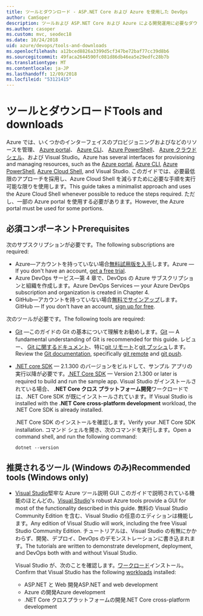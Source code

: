 ```yaml
---
title: ツールとダウンロード - ASP.NET Core および Azure を使用した DevOps
author: CamSoper
description: ツールおよび ASP.NET Core および Azure による開発運用に必要なダウンロード。
ms.author: casoper
ms.custom: mvc, seodec18
ms.date: 10/24/2018
uid: azure/devops/tools-and-downloads
ms.openlocfilehash: a12bced8826a3399d5cf347be72baf77cc39d8b6
ms.sourcegitcommit: 49faca2644590fc081d86db46ea5e29edfc28b7b
ms.translationtype: MT
ms.contentlocale: ja-JP
ms.lasthandoff: 12/09/2018
ms.locfileid: "53121415"
---
```

# <a name="tools-and-downloads"></a><span data-ttu-id="42dcb-103">ツールとダウンロード</span><span class="sxs-lookup"><span data-stu-id="42dcb-103">Tools and downloads</span></span>

<span data-ttu-id="42dcb-104">Azure では、いくつかのインターフェイスのプロビジョニングおよびなどのリソースを管理、 [Azure portal](https://portal.azure.com)、 [Azure CLI](/cli/azure/)、 [Azure PowerShell](/powershell/azure/overview)、 [Azure クラウドシェル](https://shell.azure.com/bash)、および Visual Studio。</span><span class="sxs-lookup"><span data-stu-id="42dcb-104">Azure has several interfaces for provisioning and managing resources, such as the [Azure portal](https://portal.azure.com), [Azure CLI](/cli/azure/), [Azure PowerShell](/powershell/azure/overview), [Azure Cloud Shell](https://shell.azure.com/bash), and Visual Studio.</span></span> <span data-ttu-id="42dcb-105">このガイドでは、必要最低限のアプローチを採用し、Azure Cloud Shell を減らすために必要な手順を実行可能な限りを使用します。</span><span class="sxs-lookup"><span data-stu-id="42dcb-105">This guide takes a minimalist approach and uses the Azure Cloud Shell whenever possible to reduce the steps required.</span></span> <span data-ttu-id="42dcb-106">ただし、一部の Azure portal を使用する必要があります。</span><span class="sxs-lookup"><span data-stu-id="42dcb-106">However, the Azure portal must be used for some portions.</span></span>

## <a name="prerequisites"></a><span data-ttu-id="42dcb-107">必須コンポーネント</span><span class="sxs-lookup"><span data-stu-id="42dcb-107">Prerequisites</span></span>

<span data-ttu-id="42dcb-108">次のサブスクリプションが必要です。</span><span class="sxs-lookup"><span data-stu-id="42dcb-108">The following subscriptions are required:</span></span>

* <span data-ttu-id="42dcb-109">Azure&mdash;アカウントを持っていない場合[無料試用版を入手](https://azure.microsoft.com/free/)します。</span><span class="sxs-lookup"><span data-stu-id="42dcb-109">Azure &mdash; If you don't have an account, [get a free trial](https://azure.microsoft.com/free/).</span></span>
* <span data-ttu-id="42dcb-110">Azure DevOps サービス&mdash;第 4 章で、DevOps の Azure サブスクリプションと組織を作成します。</span><span class="sxs-lookup"><span data-stu-id="42dcb-110">Azure DevOps Services &mdash; your Azure DevOps subscription and organization is created in Chapter 4.</span></span>
* <span data-ttu-id="42dcb-111">GitHub&mdash;アカウントを持っていない場合[無料でサインアップ](https://github.com/join)します。</span><span class="sxs-lookup"><span data-stu-id="42dcb-111">GitHub &mdash; If you don't have an account, [sign up for free](https://github.com/join).</span></span>

<span data-ttu-id="42dcb-112">次のツールが必要です。</span><span class="sxs-lookup"><span data-stu-id="42dcb-112">The following tools are required:</span></span>

* <span data-ttu-id="42dcb-113">[Git](https://git-scm.com/downloads) &mdash;このガイドの Git の基本について理解をお勧めします。</span><span class="sxs-lookup"><span data-stu-id="42dcb-113">[Git](https://git-scm.com/downloads) &mdash; A fundamental understanding of Git is recommended for this guide.</span></span> <span data-ttu-id="42dcb-114">レビュー、 [Git に関するドキュメント](https://git-scm.com/doc)、特に[git リモート](https://git-scm.com/docs/git-remote)と[git プッシュ](https://git-scm.com/docs/git-push)します。</span><span class="sxs-lookup"><span data-stu-id="42dcb-114">Review the [Git documentation](https://git-scm.com/doc), specifically [git remote](https://git-scm.com/docs/git-remote) and [git push](https://git-scm.com/docs/git-push).</span></span>
* <span data-ttu-id="42dcb-115">[.NET core SDK](https://www.microsoft.com/net/download/) &mdash; 2.1.300 のバージョンをビルドして、サンプル アプリの実行以降が必要です。</span><span class="sxs-lookup"><span data-stu-id="42dcb-115">[.NET Core SDK](https://www.microsoft.com/net/download/) &mdash; Version 2.1.300 or later is required to build and run the sample app.</span></span> <span data-ttu-id="42dcb-116">Visual Studio がインストールされている場合、 **.NET Core クロス プラットフォーム開発**ワークロードでは、.NET Core SDK が既にインストールされています。</span><span class="sxs-lookup"><span data-stu-id="42dcb-116">If Visual Studio is installed with the **.NET Core cross-platform development** workload, the .NET Core SDK is already installed.</span></span>

    <span data-ttu-id="42dcb-117">.NET Core SDK のインストールを確認します。</span><span class="sxs-lookup"><span data-stu-id="42dcb-117">Verify your .NET Core SDK installation.</span></span> <span data-ttu-id="42dcb-118">コマンド シェルを開き、次のコマンドを実行します。</span><span class="sxs-lookup"><span data-stu-id="42dcb-118">Open a command shell, and run the following command:</span></span>

    ```console
    dotnet --version
    ```

## <a name="recommended-tools-windows-only"></a><span data-ttu-id="42dcb-119">推奨されるツール (Windows のみ)</span><span class="sxs-lookup"><span data-stu-id="42dcb-119">Recommended tools (Windows only)</span></span>

* <span data-ttu-id="42dcb-120">[Visual Studio](https://www.visualstudio.com/)堅牢な Azure ツール説明 GUI このガイドで説明されている機能のほとんどの。</span><span class="sxs-lookup"><span data-stu-id="42dcb-120">[Visual Studio](https://www.visualstudio.com/)'s robust Azure tools provide a GUI for most of the functionality described in this guide.</span></span> <span data-ttu-id="42dcb-121">無料の Visual Studio Community Edition を含む、Visual Studio の任意のエディションは機能します。</span><span class="sxs-lookup"><span data-stu-id="42dcb-121">Any edition of Visual Studio will work, including the free Visual Studio Community Edition.</span></span> <span data-ttu-id="42dcb-122">チュートリアルは、Visual Studio の有無にかかわらず、開発、デプロイ、DevOps のデモンストレーションに書き込まれます。</span><span class="sxs-lookup"><span data-stu-id="42dcb-122">The tutorials are written to demonstrate development, deployment, and DevOps both with and without Visual Studio.</span></span>

  <span data-ttu-id="42dcb-123">Visual Studio が、次のことを確認します。[ワークロード](/visualstudio/install/modify-visual-studio)インストール。</span><span class="sxs-lookup"><span data-stu-id="42dcb-123">Confirm that Visual Studio has the following [workloads](/visualstudio/install/modify-visual-studio) installed:</span></span>

  * <span data-ttu-id="42dcb-124">ASP.NET と Web 開発</span><span class="sxs-lookup"><span data-stu-id="42dcb-124">ASP.NET and web development</span></span>
  * <span data-ttu-id="42dcb-125">Azure の開発</span><span class="sxs-lookup"><span data-stu-id="42dcb-125">Azure development</span></span>
  * <span data-ttu-id="42dcb-126">.NET Core クロスプラットフォームの開発</span><span class="sxs-lookup"><span data-stu-id="42dcb-126">.NET Core cross-platform development</span></span>
